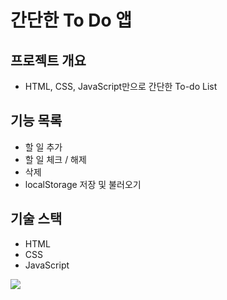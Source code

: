 # 간단한 To Do 앱

## 프로젝트 개요
- HTML, CSS, JavaScript만으로 간단한 To-do List

## 기능 목록
- 할 일 추가
- 할 일 체크 / 해제
- 삭제
- localStorage 저장 및 불러오기

## 기술 스택
- HTML
- CSS
- JavaScript

![](https://velog.velcdn.com/images/gayeong__0916/post/ce612f18-aec7-4c33-8a19-57a39409e8cf/image.png)
